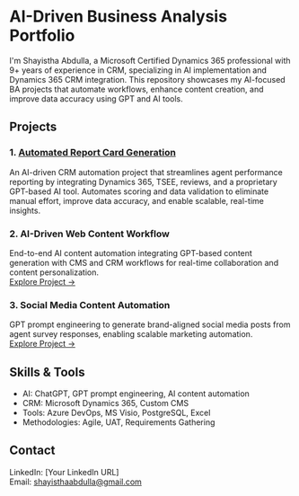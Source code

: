 # AI-Driven Business Analysis Portfolio

I'm Shayistha Abdulla, a Microsoft Certified Dynamics 365 professional with 9+ years of experience in CRM, specializing in AI implementation and Dynamics 365 CRM integration. This repository showcases my AI-focused BA projects that automate workflows, enhance content creation, and improve data accuracy using GPT and AI tools.

## Projects

### 1. [Automated Report Card Generation](https://github.com/shayisthaabdulla/Automated_Report_Card_AI-Integration/)  
An AI-driven CRM automation project that streamlines agent performance reporting by integrating Dynamics 365, TSEE, reviews, and a proprietary GPT-based AI tool. Automates scoring and data validation to eliminate manual effort, improve data accuracy, and enable scalable, real-time insights.  


### 2. AI-Driven Web Content Workflow  
End-to-end AI content automation integrating GPT-based content generation with CMS and CRM workflows for real-time collaboration and content personalization.  
[Explore Project →](./AI_Web_Content_Workflow)

### 3. Social Media Content Automation  
GPT prompt engineering to generate brand-aligned social media posts from agent survey responses, enabling scalable marketing automation.  
[Explore Project →](./Social_Media_Content_Automation)

## Skills & Tools  
- AI: ChatGPT, GPT prompt engineering, AI content automation  
- CRM: Microsoft Dynamics 365, Custom CMS  
- Tools: Azure DevOps, MS Visio, PostgreSQL, Excel  
- Methodologies: Agile, UAT, Requirements Gathering  

## Contact  
LinkedIn: [Your LinkedIn URL]  
Email: shayisthaabdulla@gmail.com  

